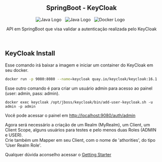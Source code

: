 <h2 align="center">SpringBoot - KeyCloak</h2>

<p align="center">
  <img alt="Java Logo" src="https://img.shields.io/badge/Java-11-00143c?logo=java&labelColor=fff&logoColor=red">&nbsp;&nbsp;
  <img alt="Java Logo" src="https://img.shields.io/badge/Spring%20Boot-2.6.2-00143c?logo=spring&labelColor=fff&logoColor=green">&nbsp;&nbsp;
  <img alt="Docker Logo" src="https://img.shields.io/badge/Docker & Docker Compose-🛠-00143c?logo=docker&labelColor=fff">&nbsp;&nbsp;
</p>

<p align="center">API em SpringBoot que visa validar a autenticação realizada pelo KeyCloak</p>

<br>

## KeyCloak Install

Esse comando irá baixar a imagem e iniciar um container do KeyCloak em seu docker.
```bash
docker run -p 9080:8080 --name=keycloak quay.io/keycloak/keycloak:16.1.0
```  

Esse outro comando é para criar um usuário admin para acesso ao painel (user: admin, pass: admin).
```
docker exec keycloak /opt/jboss/keycloak/bin/add-user-keycloak.sh -u admin -p admin
```  

Você pode acessar o painel em <a href="http://localhost:9080/auth/admin">http://localhost:9080/auth/admin</a>

Agora será necessário a criação de um Realm (MyRealm), um Client, um Client Scope, alguns usuários para testes e pelo menos duas Roles (ADMIN e USER).  
Crie também um Mapper em seu Client, com o nome de 'athorities', do tipo 'User Realm Role'.  

Qualquer dúvida aconselho acessar o <a href="https://www.keycloak.org/getting-started/getting-started-docker">Getting Starter</a>  
